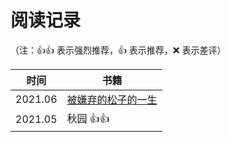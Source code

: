 # 阅读记录

（注：👍👍 表示强烈推荐，👍 表示推荐，❌ 表示差评）

| 时间    | 书籍               |
| ------ | ------------------ |
| 2021.06 | [被嫌弃的松子的一生](https://github.com/luyinde/reading_list/2021/被嫌弃的松子的一生.md) |
| 2021.05 | 秋园 👍👍            |

